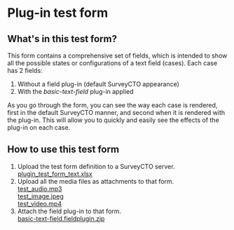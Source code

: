 # Plug-in test form

## What's in this test form?

This form contains a comprehensive set of fields, which is intended to show all the possible states or configurations of a text field (cases). Each case has 2 fields:

1. Without a field plug-in (default SurveyCTO appearance)
1. With the *basic-text-field* plug-in applied

As you go through the form, you can see the way each case is rendered, first in the default SurveyCTO manner, and second when it is rendered with the plug-in. This will allow you to quickly and easily see the effects of the plug-in on each case. 

## How to use this test form

1. Upload the test form definition to a SurveyCTO server.  
    [plugin_test_form_text.xlsx](plugin_test_form_text.xlsx)
1. Upload all the media files as attachments to that form.  
    [test_audio.mp3](test_audio.mp3)  
    [test_image.jpeg](test_image.jpeg)  
    [test_video.mp4](test_video.mp4)
1. Attach the field plug-in to that form.  
    [basic-text-field.fieldplugin.zip](./basic-text-field.fieldplugin.zip) 